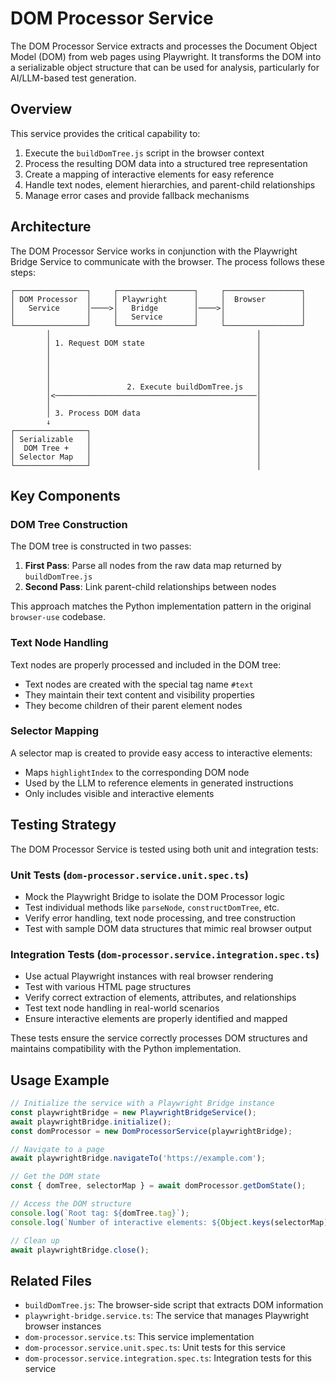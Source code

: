 # DOM Processor Service

The DOM Processor Service extracts and processes the Document Object Model (DOM) from web pages using Playwright. It transforms the DOM into a serializable object structure that can be used for analysis, particularly for AI/LLM-based test generation.

## Overview

This service provides the critical capability to:

1. Execute the `buildDomTree.js` script in the browser context
2. Process the resulting DOM data into a structured tree representation
3. Create a mapping of interactive elements for easy reference
4. Handle text nodes, element hierarchies, and parent-child relationships
5. Manage error cases and provide fallback mechanisms

## Architecture

The DOM Processor Service works in conjunction with the Playwright Bridge Service to communicate with the browser. The process follows these steps:

```
┌────────────────┐     ┌─────────────────┐     ┌─────────────────┐
│ DOM Processor  │     │ Playwright      │     │  Browser        │
│   Service      │────>│   Bridge        │────>│                 │
│                │     │   Service       │     │                 │
└────────────────┘     └─────────────────┘     └─────────────────┘
        │                                              │
        │ 1. Request DOM state                         │
        │                                              │
        │                                              │
        │                                              │
        │                                              │
        │                 2. Execute buildDomTree.js   │
        │<─────────────────────────────────────────────│
        │                                              │
        │ 3. Process DOM data                          │
        ↓                                              │
┌────────────────┐                                     │
│ Serializable   │                                     │
│  DOM Tree +    │                                     │
│ Selector Map   │                                     │
└────────────────┘                                     │
```

## Key Components

### DOM Tree Construction

The DOM tree is constructed in two passes:

1. **First Pass**: Parse all nodes from the raw data map returned by `buildDomTree.js`
2. **Second Pass**: Link parent-child relationships between nodes

This approach matches the Python implementation pattern in the original `browser-use` codebase.

### Text Node Handling

Text nodes are properly processed and included in the DOM tree:

- Text nodes are created with the special tag name `#text`
- They maintain their text content and visibility properties
- They become children of their parent element nodes

### Selector Mapping

A selector map is created to provide easy access to interactive elements:

- Maps `highlightIndex` to the corresponding DOM node
- Used by the LLM to reference elements in generated instructions
- Only includes visible and interactive elements

## Testing Strategy

The DOM Processor Service is tested using both unit and integration tests:

### Unit Tests (`dom-processor.service.unit.spec.ts`)

- Mock the Playwright Bridge to isolate the DOM Processor logic
- Test individual methods like `parseNode`, `constructDomTree`, etc.
- Verify error handling, text node processing, and tree construction
- Test with sample DOM data structures that mimic real browser output

### Integration Tests (`dom-processor.service.integration.spec.ts`)

- Use actual Playwright instances with real browser rendering
- Test with various HTML page structures
- Verify correct extraction of elements, attributes, and relationships
- Test text node handling in real-world scenarios
- Ensure interactive elements are properly identified and mapped

These tests ensure the service correctly processes DOM structures and maintains compatibility with the Python implementation.

## Usage Example

```typescript
// Initialize the service with a Playwright Bridge instance
const playwrightBridge = new PlaywrightBridgeService();
await playwrightBridge.initialize();
const domProcessor = new DomProcessorService(playwrightBridge);

// Navigate to a page
await playwrightBridge.navigateTo('https://example.com');

// Get the DOM state
const { domTree, selectorMap } = await domProcessor.getDomState();

// Access the DOM structure
console.log(`Root tag: ${domTree.tag}`);
console.log(`Number of interactive elements: ${Object.keys(selectorMap).length}`);

// Clean up
await playwrightBridge.close();
```

## Related Files

- `buildDomTree.js`: The browser-side script that extracts DOM information
- `playwright-bridge.service.ts`: The service that manages Playwright browser instances
- `dom-processor.service.ts`: This service implementation
- `dom-processor.service.unit.spec.ts`: Unit tests for this service
- `dom-processor.service.integration.spec.ts`: Integration tests for this service 